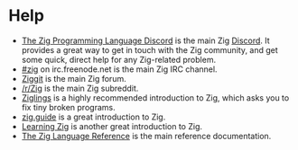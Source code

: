 # Help

- [The Zig Programming Language Discord][discord-zig] is the main Zig [Discord][discord].
  It provides a great way to get in touch with the Zig community, and get some quick, direct help for any Zig-related problem.
- [#zig][irc] on irc.freenode.net is the main Zig IRC channel.
- [Ziggit][ziggit] is the main Zig forum.
- [/r/Zig][sureddit] is the main Zig subreddit.
- [Ziglings][ziglings] is a highly recommended introduction to Zig, which asks you to fix tiny broken programs.
- [zig.guide][zig-guide] is a great introduction to Zig.
- [Learning Zig][learning-zig] is another great introduction to Zig.
- [The Zig Language Reference][langref] is the main reference documentation.

[discord]: https://discordapp.com
[discord-zig]: https://discord.com/invite/gxsFFjE
[irc]: https://webchat.freenode.net/?channels=%23zig
[langref]: https://ziglang.org/documentation/0.12.0/
[learning-zig]: https://www.openmymind.net/learning_zig/
[sureddit]: https://www.reddit.com/r/Zig
[ziggit]: https://ziggit.dev/
[zig-guide]: https://zig.guide/
[ziglings]: https://github.com/ratfactor/ziglings
